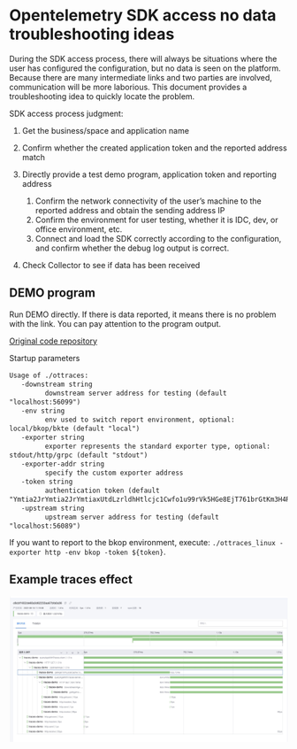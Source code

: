 # Opentelemetry SDK access no data troubleshooting ideas

During the SDK access process, there will always be situations where the user has configured the configuration, but no data is seen on the platform. Because there are many intermediate links and two parties are involved, communication will be more laborious. This document provides a troubleshooting idea to quickly locate the problem.



SDK access process judgment:

1. Get the business/space and application name
2. Confirm whether the created application token and the reported address match
3. Directly provide a test demo program, application token and reporting address

     1. Confirm the network connectivity of the user’s machine to the reported address and obtain the sending address IP
     2. Confirm the environment for user testing, whether it is IDC, dev, or office environment, etc.
     3. Connect and load the SDK correctly according to the configuration, and confirm whether the debug log output is correct.

4. Check Collector to see if data has been received


## DEMO program

Run DEMO directly. If there is data reported, it means there is no problem with the link. You can pay attention to the program output.

[Original code repository]()


Startup parameters

```
Usage of ./ottraces:
   -downstream string
         downstream server address for testing (default "localhost:56099")
   -env string
         env used to switch report environment, optional: local/bkop/bkte (default "local")
   -exporter string
         exporter represents the standard exporter type, optional: stdout/http/grpc (default "stdout")
   -exporter-addr string
         specify the custom exporter address
   -token string
         authentication token (default "Ymtia2JrYmtia2JrYmtiaxUtdLzrldhHtlcjc1Cwfo1u99rVk5HGe8EjT761brGtKm3H4Ran78rWl85HwzfRgw==")
   -upstream string
         upstream server address for testing (default "localhost:56089")

```

If you want to report to the bkop environment, execute: `./ottraces_linux -exporter http -env bkop -token ${token}`.



## Example traces effect

![](media/16613347829465.jpg)